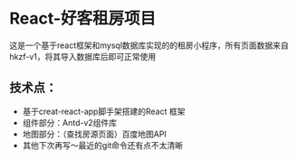 # React-好客租房项目
这是一个基于react框架和mysql数据库实现的的租房小程序，所有页面数据来自hkzf-v1，将其导入数据库后即可正常使用
## 技术点：
+ 基于creat-react-app脚手架搭建的React 框架
+ 组件部分：Antd-v2组件库
+ 地图部分：（查找房源页面）百度地图API
+ 其他下次再写～最近的git命令还有点不太清晰


